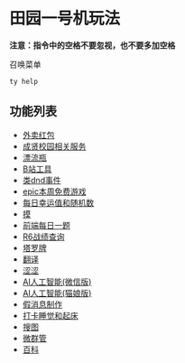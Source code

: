 # 田园一号机玩法

**注意：指令中的空格不要忽视，也不要多加空格**

召唤菜单

`ty help`


## 功能列表

- [外卖红包](./tg.md)
- [成贤校园相关服务](./cx.md)
- [漂流瓶](./drift.md)
- [B站工具](./bili.md)
- [类dnd事件](./dnd.md)
- [epic本周免费游戏](./epic.md)
- [每日幸运值和随机数](./jrrp.md)
- [摸](./momo.md)
- [前端每日一题](./mryt.md)
- [R6战绩查询](./r6s.md)
- [塔罗牌](./tarot.md)
- [翻译](./translate.md)
- [涩涩](./true_setu.md)
- [AI人工智能(微信版)](./wxai.md)
- [AI人工智能(猫娘版)](./yuanai.md)
- [假消息制作](./fackmessage.md)
- [打卡睡觉和起床](./sleep.md)
- [搜图](./soutu.md)
- [微群管](./wqg.md)
- [百科](./baike.md)
